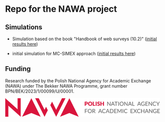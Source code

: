 # Repo for the NAWA project

## Simulations

-   Simulation based on the book "Handbook of web surveys (10.2)" ([initial results here](https://htmlpreview.github.io/?https://github.com/BERENZ/2024-NAWA-Manchester/blob/main/project/02-handbook-of-web-surveys-2.html))

-   initial simulation for MC-SIMEX approach ([initial results here](https://htmlpreview.github.io/?https://github.com/BERENZ/2024-NAWA-Manchester/blob/main/project/01-basic-sims.html))

## Funding

Research funded by the Polish National Agency for Academic Exchange (NAWA) under The Bekker NAWA Programme, grant number BPN/BEK/2023/1/00099/U/00001.

![](misc/logo-nawa.png)
